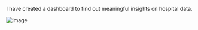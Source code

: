 I have created a dashboard to find out meaningful insights on hospital data.

![image](https://github.com/user-attachments/assets/1aed493f-37af-417e-b946-dab3ab1d0d21)
